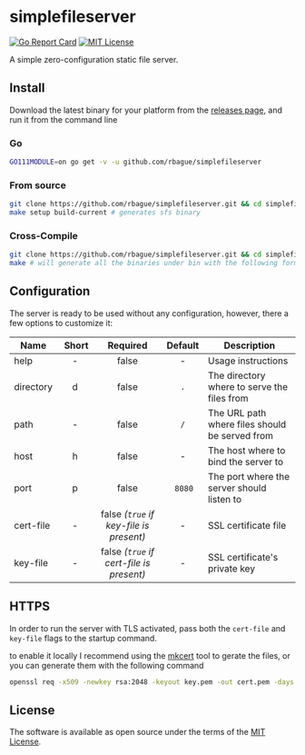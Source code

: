 # simplefileserver
[![Go Report Card](https://goreportcard.com/badge/github.com/rbague/simplefileserver)](https://goreportcard.com/report/github.com/rbague/simplefileserver)
[![MIT License](https://badgen.net/github/license/rbague/simplefileserver)](https://github.com/rbague/simplefileserver/blob/master/LICENSE)

A simple zero-configuration static file server.

## Install
Download the latest binary for your platform from the [releases page](https://github.com/rbague/simplefileserver/releases), and run it from the command line

### Go
```sh
GO111MODULE=on go get -v -u github.com/rbague/simplefileserver
```

### From source
```sh
git clone https://github.com/rbague/simplefileserver.git && cd simplefileserver
make setup build-current # generates sfs binary
```

### Cross-Compile
```sh
git clone https://github.com/rbague/simplefileserver.git && cd simplefileserver
make # will generate all the binaries under bin with the following format sfs-GOOS-GOARCH
```

## Configuration
The server is ready to be used without any configuration, however, there a few options to customize it:

Name | Short | Required | Default | Description
--- | :---: | :---: | :---: | ---
help | - | false | - | Usage instructions
directory | d | false | `.` | The directory where to serve the files from
path | - | false | `/` | The URL path where files should be served from
host | h | false | - | The host where to bind the server to
port | p | false | `8080` | The port where the server should listen to
cert-file | - | false *(`true` if key-file is present)* | - | SSL certificate file
key-file | - | false *(`true` if cert-file is present)* | - | SSL certificate's private key

## HTTPS
In order to run the server with TLS activated, pass both the `cert-file` and `key-file` flags to the startup command.

to enable it locally I recommend using the [mkcert](https://github.com/filosottile/mkcert) tool to gerate the files, or you can generate them with the following command
```sh
openssl req -x509 -newkey rsa:2048 -keyout key.pem -out cert.pem -days 365
```

## License
The software is available as open source under the terms of the [MIT License](https://opensource.org/licenses/MIT).
